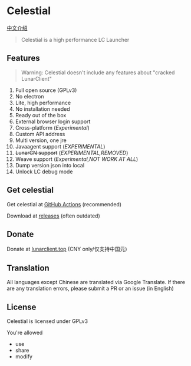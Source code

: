 # Celestial

[中文介绍](./README_zh.md)

> Celestial is a high performance LC Launcher

## Features

> Warning: Celestial doesn't include any features about "cracked LunarClient"

1. Full open source (GPLv3)
2. No electron
3. Lite, high performance
4. No installation needed
5. Ready out of the box
6. External browser login support
7. Cross-platform (*Experimental*)
8. Custom API address
9. Multi version, one jre
10. Javaagent support (*EXPERIMENTAL*)
11. ~~LunarCN support~~ (*EXPERIMENTAL,REMOVED*)
12. Weave support (*Experimental,NOT WORK AT ALL*)
13. Dump version json into local
14. Unlock LC debug mode

## Get celestial

Get celestial at [GitHub Actions](https://github.com/CubeWhyMC/celestial/actions) (recommended)

Download at [releases](https://github.com/cubewhy/celestial/releases) (often outdated)

## Donate

Donate at [lunarclient.top](https://lunarclient.top/donate) (CNY only/仅支持中国元)

## Translation

All languages except Chinese are translated via Google Translate.
If there are any translation errors, please submit a PR or an issue (in English)

## License

Celestial is licensed under GPLv3

You're allowed

- use
- share
- modify

